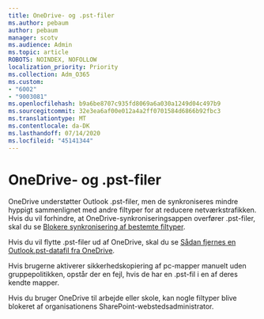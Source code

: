 ```yaml
---
title: OneDrive- og .pst-filer
ms.author: pebaum
author: pebaum
manager: scotv
ms.audience: Admin
ms.topic: article
ROBOTS: NOINDEX, NOFOLLOW
localization_priority: Priority
ms.collection: Adm_O365
ms.custom:
- "6002"
- "9003081"
ms.openlocfilehash: b9a6be8707c935fd8069a6a030a1249d04c497b9
ms.sourcegitcommit: 32e3ea6af00e012a4a2ff0701584d6866b92fbc3
ms.translationtype: MT
ms.contentlocale: da-DK
ms.lasthandoff: 07/14/2020
ms.locfileid: "45141344"
---
```

# <a name="onedrive-and-pst-files"></a>OneDrive- og .pst-filer 

OneDrive understøtter Outlook .pst-filer, men de synkroniseres mindre hyppigt sammenlignet med andre filtyper for at reducere netværkstrafikken. Hvis du vil forhindre, at OneDrive-synkroniseringsappen overfører .pst-filer, skal du se [Blokere synkronisering af bestemte filtyper](https://docs.microsoft.com/onedrive/block-file-types). 

Hvis du vil flytte .pst-filer ud af OneDrive, skal du se [Sådan fjernes en Outlook.pst-datafil fra OneDrive](https://support.microsoft.com/office/how-to-remove-an-outlook-pst-data-file-from-onedrive-b6b9e522-59bd-40f7-949f-168d0aa9b38e). 

Hvis brugerne aktiverer sikkerhedskopiering af pc-mapper manuelt uden gruppepolitikken, opstår der en fejl, hvis de har en .pst-fil i en af deres kendte mapper.

Hvis du bruger OneDrive til arbejde eller skole, kan nogle filtyper blive blokeret af organisationens SharePoint-webstedsadministrator.